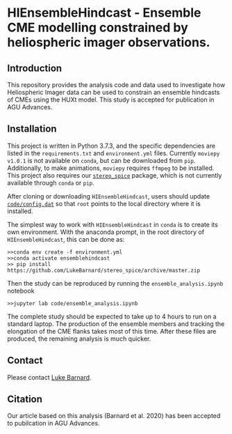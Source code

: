 # HIEnsembleHindcast - Ensemble CME modelling constrained by heliospheric imager observations.

## Introduction
This repository provides the analysis code and data used to investigate how Heliospheric Imager data can be used to constrain an ensemble hindcasts of CMEs using the HUXt model. This study is accepted for publication in AGU Advances. 

## Installation
This project is written in Python 3.7.3, and the specific dependencies are listed in the ``requirements.txt`` and ``environment.yml`` files. Currently ``moviepy v1.0.1`` is not available on ``conda``, but can be downloaded from ``pip``. Additionally, to make animations, ``moviepy`` requires ``ffmpeg`` to be installed. This project also requires our [``stereo_spice``](https://github.com/LukeBarnard/stereo_spice) package, which is not currently available through ``conda`` or ``pip``. 

After cloning or downloading ``HIEnsembleHindcast``, users should update [``code/config.dat``](code/config.dat) so that ``root`` points to the local directory where it is installed.

The simplest way to work with ``HIEnsembleHindcast`` in ``conda`` is to create its own environment. With the anaconda prompt, in the root directory of ``HIEnsembleHindcast``, this can be done as:
```
>>conda env create -f environment.yml
>>conda activate ensemblehindcast
>> pip install https://github.com/LukeBarnard/stereo_spice/archive/master.zip
``` 
Then the study can be reproduced by running the ``ensemble_analysis.ipynb`` notebook
```
>>jupyter lab code/ensemble_analysis.ipynb
```
The complete study should be expected to take up to 4 hours to run on a standard laptop. The production of the ensemble members and tracking the elongation of the CME flanks takes most of this time. After these files are produced, the remaining analysis is much quicker. 

## Contact
Please contact [Luke Barnard](https://github.com/lukebarnard). 

## Citation
Our article based on this analysis (Barnard et al. 2020) has been accepted to pubilcation in AGU Advances.


